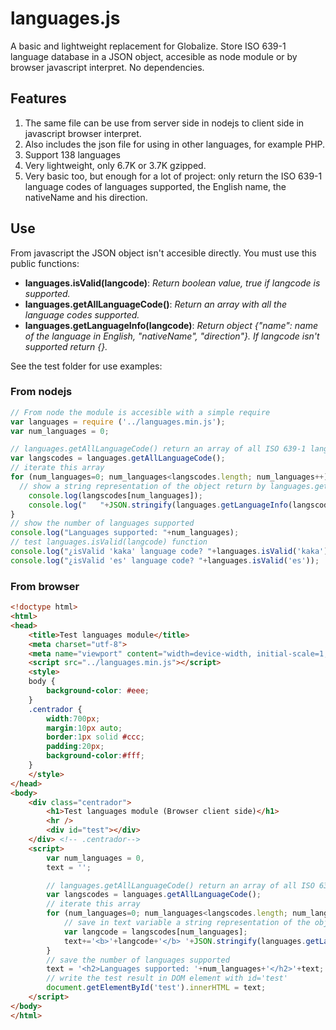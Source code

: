 languages.js
============

A basic and lightweight replacement for Globalize. Store ISO 639-1 language database in a JSON object, accesible as node module or by browser javascript interpret. No dependencies.

Features
--------

1.  The same file can be use from server side in nodejs to client side in javascript browser interpret.
2.  Also includes the json file for using in other languages, for example PHP.
3.  Support 138 languages
4.  Very lightweight, only 6.7K or 3.7K gzipped.
5.  Very basic too, but enough for a lot of project: only return the ISO 639-1 language codes of languages supported, the English name, the nativeName and his direction.

Use
---

From javascript the JSON object isn't accesible directly. You must use this public functions:

*  **languages.isValid(langcode)**: *Return boolean value, true if langcode is supported.*
*  **languages.getAllLanguageCode()**: *Return an array with all the language codes supported.*
*  **languages.getLanguageInfo(langcode)**: *Return object {"name": name of the language in English, "nativeName", "direction"}.
If langcode isn't supported return {}.*

See the test folder for use examples:

### From nodejs

```js
// From node the module is accesible with a simple require
var languages = require ('../languages.min.js');
var num_languages = 0;

// languages.getAllLanguageCode() return an array of all ISO 639-1 language code supported
var langscodes = languages.getAllLanguageCode();
// iterate this array
for (num_languages=0; num_languages<langscodes.length; num_languages++) {
  // show a string representation of the object return by languages.getLanguageInfo(langcode)
	console.log(langscodes[num_languages]);
	console.log("   "+JSON.stringify(languages.getLanguageInfo(langscodes[num_languages])));
}
// show the number of languages supported
console.log("Languages supported: "+num_languages);
// test languages.isValid(langcode) function
console.log("¿isValid 'kaka' language code? "+languages.isValid('kaka'));
console.log("¿isValid 'es' language code? "+languages.isValid('es'));
```

### From browser

```html
<!doctype html>
<html>
<head>
    <title>Test languages module</title>
    <meta charset="utf-8"> 
    <meta name="viewport" content="width=device-width, initial-scale=1, maximum-scale=1, user-scalable=0">
    <script src="../languages.min.js"></script>
    <style>
    body {
        background-color: #eee;
    }
    .centrador {
        width:700px;
        margin:10px auto;
        border:1px solid #ccc;
        padding:20px;
        background-color:#fff;
    }
    </style>
</head>
<body>
    <div class="centrador">
        <h1>Test languages module (Browser client side)</h1>
        <hr />
        <div id="test"></div>
    </div> <!-- .centrador-->
    <script>
        var num_languages = 0,
        text = '';

        // languages.getAllLanguageCode() return an array of all ISO 639-1 language code supported
        var langscodes = languages.getAllLanguageCode();
        // iterate this array
        for (num_languages=0; num_languages<langscodes.length; num_languages++) {
            // save in text variable a string representation of the object return by languages.getLanguageInfo(langcode)
            var langcode = langscodes[num_languages];
            text+='<b>'+langcode+'</b> '+JSON.stringify(languages.getLanguageInfo(langcode))+'<br />';
        }
        // save the number of languages supported
        text = '<h2>Languages supported: '+num_languages+'</h2>'+text;
        // write the test result in DOM element with id='test'
        document.getElementById('test').innerHTML = text;
    </script>
</body>
</html>
```